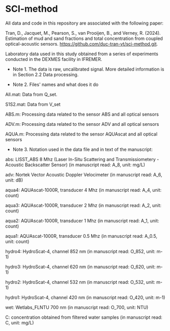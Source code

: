 # SCI-method

All data and code in this repository are associated with the following paper:

Tran, D., Jacquet, M., Pearson, S., van Prooijen, B., and Verney, R. (2024). Estimation of
mud and sand fractions and total concentration from coupled optical-acoustic sensors.
https://github.com/duc-tran-vt/sci-method.git.

Laboratory data used in this study obtained from a series of experiments conducted in the DEXMES facility in IFREMER.

* Note 1. The data is raw, uncalibrated signal. More detailed information is in Section 2.2 Data processing.

* Note 2. Files' names and what does it do

All.mat: Data from Q_set. 

S1S2.mat: Data from V_set

ABS.m: Processing data related to the sensor ABS and all optical sensors

ADV.m: Processing data related to the sensor ADV and all optical sensors

AQUA.m: Processing data related to the sensor AQUAscat and all optical sensors

* Note 3. Notation used in the data file and in text of the manuscript:

abs: LISST_ABS 8 Mhz (Laser In-Situ Scattering and Transmissiometery - Acoustic Backscatter Sensor) (in manuscript read: A_8, unit: mg/L)

adv: Nortek Vector Acoustic Doppler Velocimeter (in manuscript read: A_6, unit: dB)

aqua4: AQUAscat-1000R, transducer 4 Mhz (in manuscript read: A_4, unit: count)

aqua3: AQUAscat-1000R, transducer 2 Mhz (in manuscript read: A_2, unit: count)

aqua2: AQUAscat-1000R, transducer 1 Mhz (in manuscript read: A_1, unit: count)

aqua1: AQUAscat-1000R, transducer 0.5 Mhz (in manuscript read: A_0.5, unit: count)

hydro4: HydroScat-4, channel 852 nm (in manuscript read: O_852, unit: m-1)

hydro3: HydroScat-4, channel 620 nm (in manuscript read: O_620, unit: m-1)

hydro2: HydroScat-4, channel 532 nm (in manuscript read: O_532, unit: m-1)

hydro1: HydroScat-4, channel 420 nm (in manuscript read: O_420, unit: m-1)

wet: Wetlabs_FLNTU 700 nm (in manuscript read: O_700, unit: NTU)

C: concentration obtained from filtered water samples (in manuscript read: C, unit: mg/L)
